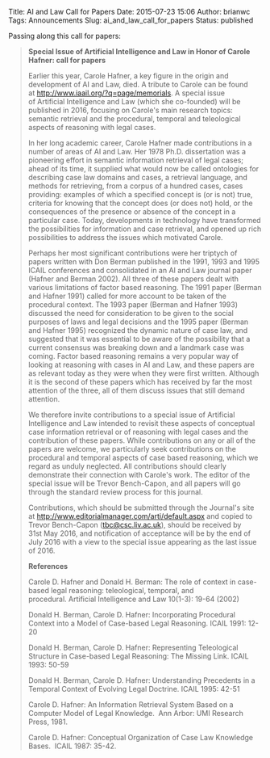 Title: AI and Law Call for Papers
Date: 2015-07-23 15:06
Author: brianwc
Tags: Announcements
Slug: ai_and_law_call_for_papers
Status: published

Passing along this call for papers:

> **Special Issue of Artificial Intelligence and Law in Honor of
> Carole Hafner: call for papers**
>
> Earlier this year, Carole Hafner, a key figure in the origin and
> development of AI and Law, died. A tribute to Carole can be found
> at <http://www.iaail.org/?q=page/memorials>. A special issue
> of Artificial Intelligence and Law (which she co-founded) will be
> published in 2016, focusing on Carole's main research topics:
> semantic retrieval and the procedural, temporal and teleological
> aspects of reasoning with legal cases.
>
> In her long academic career, Carole Hafner made contributions in a
> number of areas of AI and Law. Her 1978 Ph.D. dissertation was a
> pioneering effort in semantic information retrieval of legal cases;
> ahead of its time, it supplied what would now be called ontologies for
> describing case law domains and cases, a retrieval language, and
> methods for retrieving, from a corpus of a hundred cases, cases
> providing: examples of which a specified concept is (or is not) true,
> criteria for knowing that the concept does (or does not) hold, or the
> consequences of the presence or absence of the concept in a particular
> case. Today, developments in technology have transformed the
> possibilities for information and case retrieval, and opened up rich
> possibilities to address the issues which motivated Carole.
>
> Perhaps her most significant contributions were her triptych of papers
> written with Don Berman published in the 1991, 1993 and 1995 ICAIL
> conferences and consolidated in an AI and Law journal paper (Hafner
> and Berman 2002). All three of these papers dealt with various
> limitations of factor based reasoning. The 1991 paper (Berman and
> Hafner 1991) called for more account to be taken of the procedural
> context. The 1993 paper (Berman and Hafner 1993) discussed the need
> for consideration to be given to the social purposes of laws and legal
> decisions and the 1995 paper (Berman and Hafner 1995) recognized the
> dynamic nature of case law, and suggested that it was essential to be
> aware of the possibility that a current consensus was breaking down
> and a landmark case was coming. Factor based reasoning remains a very
> popular way of looking at reasoning with cases in AI and Law, and
> these papers are as relevant today as they were when they were first
> written. Although it is the second of these papers which has received
> by far the most attention of the three, all of them discuss issues
> that still demand attention.
>
> We therefore invite contributions to a special issue of Artificial
> Intelligence and Law intended to revisit these aspects of conceptual
> case information retrieval or of reasoning with legal cases and the
> contribution of these papers. While contributions on any or all of the
> papers are welcome, we particularly seek contributions on the
> procedural and temporal aspects of case based reasoning, which we
> regard as unduly neglected. All contributions should clearly
> demonstrate their connection with Carole's work. The editor of the
> special issue will be Trevor Bench-Capon, and all papers will go
> through the standard review process for this journal.
>
> Contributions, which should be submitted through the Journal's site
> at <http://www.editorialmanager.com/arti/default.aspx> and copied to
> Trevor Bench-Capon (tbc@csc.liv.ac.uk), should be received by
> 31st May 2016, and notification of acceptance will be by the end of
> July 2016 with a view to the special issue appearing as the last issue
> of 2016.
>
> **References**
>
> Carole D. Hafner and Donald H. Berman: The role of context in
> case-based legal reasoning: teleological, temporal, and
> procedural. Artificial Intelligence and Law 10(1-3): 19-64 (2002)
>
> Donald H. Berman, Carole D. Hafner: Incorporating Procedural Context
> into a Model of Case-based Legal Reasoning. ICAIL 1991: 12-20
>
> Donald H. Berman, Carole D. Hafner: Representing Teleological
> Structure in Case-based Legal Reasoning: The Missing Link. ICAIL
> 1993: 50-59
>
> Donald H. Berman, Carole D. Hafner: Understanding Precedents in a
> Temporal Context of Evolving Legal Doctrine. ICAIL 1995: 42-51
>
> Carole D. Hafner: An Information Retrieval System Based on a Computer
> Model of Legal Knowledge.  Ann Arbor: UMI Research Press, 1981.
>
> Carole D. Hafner: Conceptual Organization of Case Law Knowledge
> Bases.  ICAIL 1987: 35-42.

